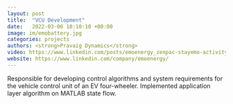 ```yaml
---
layout: post
title:  "VCU Development"
date:   2022-03-06 10:10:10 +00:00
image: im/emobattery.jpg
categories: projects
authors: <strong>Pravaig Dynamics</strong>
video: https://www.linkedin.com/posts/emoenergy_zenpac-stayemo-activity-7224301669457481728-O2gq?utm_source=share&utm_medium=member_desktop&rcm=ACoAACD3ZacBCUdG6Uri013klh7J-f1R8lnFy3Y
website: https://www.linkedin.com/company/emoenergy/
---
```

Responsible for developing control algorithms and system requirements for the vehicle control unit of an EV four-wheeler. Implemented application layer algorithm on MATLAB state flow.